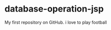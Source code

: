 database-operation-jsp
======================

My first repository on GitHub.
i love to play football
